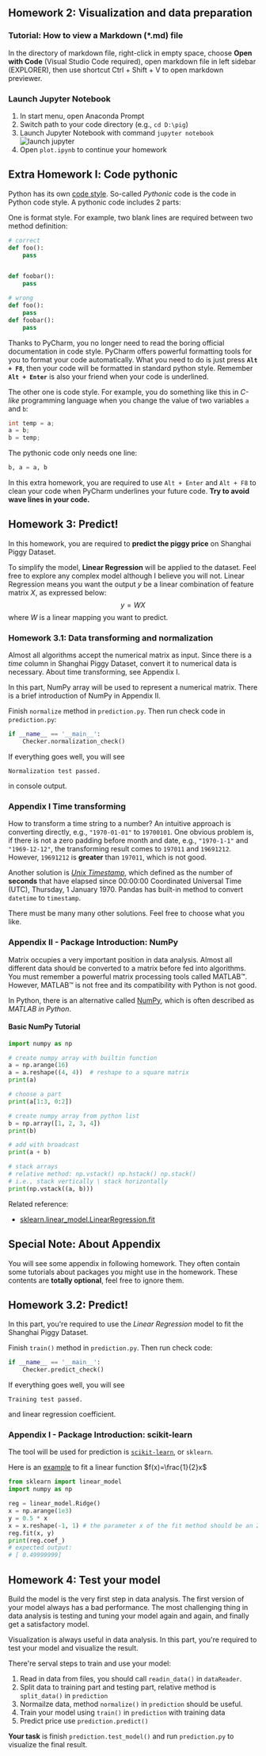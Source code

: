 ## Homework 2: Visualization and data preparation

### Tutorial: How to view a Markdown (*.md) file
In the directory of markdown file, right-click in empty space, choose **Open with Code** (Visual Studio Code required), open markdown file in left sidebar (EXPLORER), then use shortcut Ctrl + Shift + V to open markdown previewer.

### Launch Jupyter Notebook
1. In start menu, open Anaconda Prompt
2. Switch path to your code directory (e.g., `cd D:\pig`)
3. Launch Jupyter Notebook with command `jupyter notebook`
![launch jupyter](./img/launch_jupyter.png)
4. Open `plot.ipynb` to continue your homework


## Extra Homework Ⅰ: Code pythonic
Python has its own [code style](https://www.python.org/dev/peps/pep-0008/). So-called *Pythonic* code is the code in Python code style. A pythonic code includes 2 parts:

One is format style. For example, two blank lines are required between two method definition:
```python
# correct
def foo():
    pass


def foobar():
    pass
```
```python
# wrong
def foo():
    pass
def foobar():
    pass
```

Thanks to PyCharm, you no longer need to read the boring official documentation in code style. PyCharm offers powerful formatting tools for you to format your code automatically. What you need to do is just press **`Alt + F8`**, then your code will be formatted in standard python style. Remember **`Alt + Enter`** is also your friend when your code is underlined.

The other one is code style. For example, you do something like this in *C-like* programming language when you change the value of two variables `a` and `b`:
```c
int temp = a;
a = b;
b = temp;
```
The pythonic code only needs one line:
```python
b, a = a, b
```

In this extra homework, you are required to use `Alt + Enter` and `Alt + F8` to clean your code when PyCharm underlines your future code. **Try to avoid wave lines in your code.**

## Homework 3: Predict!


<script type="text/javascript" src="http://cdn.mathjax.org/mathjax/latest/MathJax.js?config=default"></script>

In this homework, you are required to **predict the piggy price** on Shanghai Piggy Dataset. 

To simplify the model, **Linear Regression** will be applied to the dataset. Feel free to explore any complex model although I believe you will not. Linear Regression means you want the output $y$ be a linear combination of feature matrix $X$, as expressed below:
$$y = WX$$
where $W$ is a linear mapping you want to predict.

### Homework 3.1: Data transforming and normalization

Almost all algorithms accept the numerical matrix as input. Since there is a *time* column in Shanghai Piggy Dataset, convert it to numerical data is necessary. About time transforming, see Appendix I.

In this part, NumPy array will be used to represent a numerical matrix. There is a brief introduction of NumPy in Appendix II.

Finish `normalize` method in `prediction.py`. Then run check code in `prediction.py`:
```python
if __name__ == '__main__':
    Checker.normalization_check()
```
If everything goes well, you will see 
```
Normalization test passed.
```
in console output.

### Appendix I Time transforming
How to transform a time string to a number? An intuitive approach is converting directly, e.g., `"1970-01-01"` to `19700101`. One obvious problem is, if there is not a zero padding before month and date, e.g., `"1970-1-1"` and `"1969-12-12"`, the transforming result comes to `197011` and `19691212`. However, `19691212` is **greater** than `197011`, which is not good.

Another solution is *[Unix Timestamp](https://en.wikipedia.org/wiki/Timestamp)*, which defined as the number of **seconds** that have elapsed since 00:00:00 Coordinated Universal Time (UTC), Thursday, 1 January 1970. Pandas has built-in method to convert `datetime` to `timestamp`.

There must be many many other solutions. Feel free to choose what you like.

### Appendix II - Package Introduction: NumPy
Matrix occupies a very important position in data analysis. Almost all different data should be converted to a matrix before fed into algorithms. You must remember a powerful matrix processing tools called MATLAB&trade;. However, MATLAB&trade; is not free and its compatibility with Python is not good.

In Python, there is an alternative called [NumPy](http://www.numpy.org/), which is often described as *MATLAB in Python*. 
#### Basic NumPy Tutorial
```python
import numpy as np

# create numpy array with builtin function
a = np.arange(16)
a = a.reshape((4, 4))  # reshape to a square matrix
print(a)

# choose a part
print(a[1:3, 0:2])

# create numpy array from python list
b = np.array([1, 2, 3, 4])
print(b)

# add with broadcast
print(a + b)

# stack arrays
# relative method: np.vstack() np.hstack() np.stack()
# i.e., stack vertically \ stack horizontally
print(np.vstack((a, b)))

```



Related reference:
- [sklearn.linear_model.LinearRegression.fit](http://scikit-learn.org/stable/modules/generated/sklearn.linear_model.LinearRegression.html#sklearn.linear_model.LinearRegression.fit)

## Special Note: About Appendix
You will see some appendix in following homework. They often contain some tutorials about packages you might use in the homework. These contents are **totally optional**, feel free to ignore them. 

## Homework 3.2: Predict!

In this part, you're required to use the *Linear Regression* model to fit the Shanghai Piggy Dataset.

Finish `train()` method in `prediction.py`. Then run check code:

```python
if __name__ == '__main__':
    Checker.predict_check()
```
If everything goes well, you will see
```
Training test passed.
```
and linear regression coefficient.
 
### Appendix I - Package Introduction: scikit-learn

The tool will be used for prediction is [`scikit-learn`](http://scikit-learn.org/stable/index.html), or `sklearn`. 

Here is an [example](http://scikit-learn.org/stable/modules/linear_model.html#ridge-regression) to fit a linear function $f(x)=\frac{1}{2}x$

```python
from sklearn import linear_model
import numpy as np

reg = linear_model.Ridge()
x = np.arange(1e3)
y = 0.5 * x
x = x.reshape(-1, 1) # the parameter x of the fit method should be an 2-d array
reg.fit(x, y)
print(reg.coef_)
# expected output:
# [ 0.49999999]

```

## Homework 4: Test your model
Build the model is the very first step in data analysis. The first version of your model always has a bad performance. The most challenging thing in data analysis is testing and tuning your model again and again, and finally get a satisfactory model.

Visualization is always useful in data analysis. In this part, you're required to test your model and visualize the result.

There're serval steps to train and use your model:
1. Read in data from files, you should call `readin_data()` in `dataReader`.
2. Split data to training part and testing part, relative method is `split_data()` in `prediction`
3. Normailze data, method `normalize()` in `prediction` should be useful. 
4. Train your model using `train()` in `prediction` with training data
5. Predict price use `prediction.predict()`

**Your task** is finish `prediction.test_model()` and run `prediction.py` to visualize the final result.

